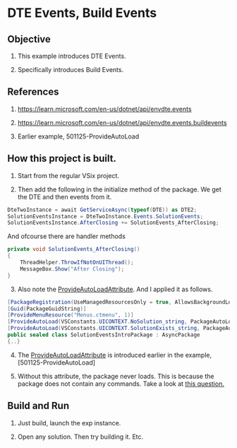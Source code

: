 # DTE Events, Build Events

## Objective
1. This example introduces DTE Events.

2. Specifically introduces Build Events.


## References
1. https://learn.microsoft.com/en-us/dotnet/api/envdte.events

2. https://learn.microsoft.com/en-us/dotnet/api/envdte.events.buildevents

3. Earlier example, 501125-ProvideAutoLoad

## How this project is built.
1. Start from the regular VSix project.

2. Then add the following in the initialize method of the package. We get the DTE and then events from it.

```cs
DteTwoInstance = await GetServiceAsync(typeof(DTE)) as DTE2;
SolutionEventsInstance = DteTwoInstance.Events.SolutionEvents;
SolutionEventsInstance.AfterClosing += SolutionEvents_AfterClosing;
```
And ofcourse there are handler methods

```cs
private void SolutionEvents_AfterClosing()
{
    ThreadHelper.ThrowIfNotOnUIThread();
    MessageBox.Show("After Closing");
}
```

3. Also note the  [ProvideAutoLoadAttribute](https://learn.microsoft.com/en-us/dotnet/api/microsoft.visualstudio.shell.provideautoloadattribute). And I applied it as follows.

```cs
[PackageRegistration(UseManagedResourcesOnly = true, AllowsBackgroundLoading = true)]
[Guid(PackageGuidString)]
[ProvideMenuResource("Menus.ctmenu", 1)]
[ProvideAutoLoad(VSConstants.UICONTEXT.NoSolution_string, PackageAutoLoadFlags.BackgroundLoad)]
[ProvideAutoLoad(VSConstants.UICONTEXT.SolutionExists_string, PackageAutoLoadFlags.BackgroundLoad)]
public sealed class SolutionEventsIntroPackage : AsyncPackage
{..}
```

4. The [ProvideAutoLoadAttribute](https://learn.microsoft.com/en-us/dotnet/api/microsoft.visualstudio.shell.provideautoloadattribute) is introduced earlier in the example, [501125-ProvideAutoLoad]

5. Without this attribute, the package never loads. This is because the package does not contain any commands. Take a look at [this question.](https://github.com/microsoft/VSExtensibility/issues/272#issuecomment-1772743380) 

## Build and Run
1. Just build, launch the exp instance. 

2. Open any solution. Then try building it. Etc.

